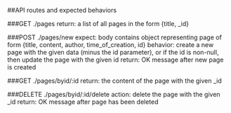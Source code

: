 ##API routes and expected behaviors

###GET ./pages
return: a list of all pages in the form {title, _id}

###POST ./pages/new
expect: body contains object representing page of form {title, content, author, time_of_creation, id}
behavior: create a new page with the given data (minus the id parameter), or if the id is non-null, then update the page with the given id
return: OK message after new page is created

###GET ./pages/byid/:id
return: the content of the page with the given _id

###DELETE ./pages/byid/:id/delete
action: delete the page with the given _id
return: OK message after page has been deleted
